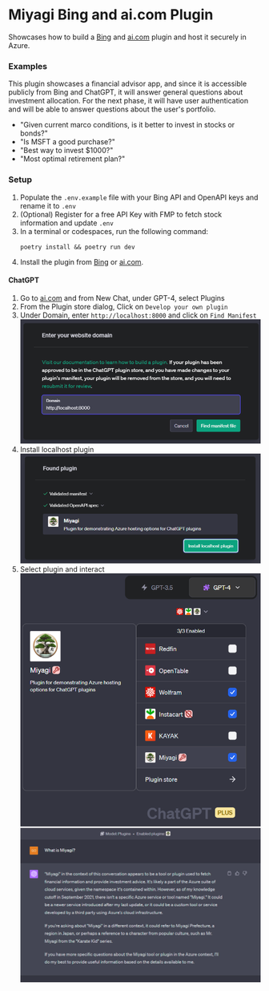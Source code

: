 # Miyagi Bing and ai.com Plugin

Showcases how to build a [Bing](https://bing.com) and [ai.com](https://ai.com) plugin and host it securely in Azure.

### Examples

This plugin showcases a financial advisor app, and since it is accessible publicly from Bing and ChatGPT, it will answer
general questions about investment allocation. For the next phase, it will have
user authentication and will be able to answer questions about the user's portfolio.

- "Given current marco conditions, is it better to invest in stocks or bonds?"
- "Is MSFT a good purchase?"
- "Best way to invest $1000?"
- "Most optimal retirement plan?"

### Setup

1. Populate the `.env.example` file with your Bing API and OpenAPI keys and rename it to `.env`
1. (Optional) Register for a free API Key with FMP to fetch stock information and update `.env`
1. In a terminal or codespaces, run the following command:
    ```
    poetry install && poetry run dev 
    ```
1. Install the plugin from [Bing](https://bing.com) or [ai.com](https://ai.com).

#### ChatGPT

1. Go to [ai.com](https://ai.com) and from New Chat, under GPT-4, select Plugins
1. From the Plugin store dialog, Click on `Develop your own plugin`
1. Under Domain, enter `http://localhost:8000` and click on `Find Manifest`
![find-manifest](../../assets/images/plugins/find-manifest.png)
1. Install localhost plugin
![install-plugin](../../assets/images/plugins/install-plugin.png)
1. Select plugin and interact
![plugin](../../assets/images/plugin.png)
![interact](../../assets/images/plugins/interact.png)
